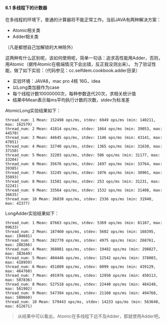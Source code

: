 #### 6.1 多线程下的计数器
在多线程的环境下，普通的计算器将不能正常工作。当前JAVA有两种解决方案：
- Atomic相关类
- Adder相关类  

（凡是都想自己加解锁的大神除外）

这两种有什么区别呢，该如何使用呢，简单一句话：追求高性能用Adder，否则，用Atomic（据传Atomic在极端情况下会出错，反正我没测出来）。
为了验证性能，做了如下实验：（代码参见：cc.selfdem.cookbook.adder目录）
- 实验环境：JAVA8，mac pro 4核 16G，idea
- 以Long类加器作为case
- 每个线程计数10000000次，每种参数迭代20次，求相关统计值
- 结果中Mean表示每ms平均执行计数的次数，stdev为标准差

AtomicLong实验结果如下：
```
thread_num: 1 Mean: 152498 ops/ms, stdev: 6949 ops/ms (min: 140211, max: 162579)  
thread_num: 2 Mean: 41814 ops/ms, stdev: 1664 ops/ms (min: 39053, max: 44570)  
thread_num: 3 Mean: 44645 ops/ms, stdev: 1146 ops/ms (min: 43141, max: 47051)  
thread_num: 4 Mean: 32740 ops/ms, stdev: 1365 ops/ms (min: 31630, max: 37150)  
thread_num: 5 Mean: 32203 ops/ms, stdev: 506 ops/ms (min: 31177, max: 33204)  
thread_num: 6 Mean: 35676 ops/ms, stdev: 1697 ops/ms (min: 33764, max: 39385)  
thread_num: 7 Mean: 32245 ops/ms, stdev: 1076 ops/ms (min: 30901, max: 35093)  
thread_num: 8 Mean: 31501 ops/ms, stdev: 253 ops/ms (min: 31231, max: 32241)  
thread_num: 9 Mean: 33564 ops/ms, stdev: 1532 ops/ms (min: 31408, max: 36635)  
thread_num: 10 Mean: 36830 ops/ms, stdev: 2336 ops/ms (min: 31940, max: 41377)
```
LongAdder实验结果如下：
```
thread_num: 1 Mean: 87663 ops/ms, stdev: 5369 ops/ms (min: 81107, max: 99633)
thread_num: 2 Mean: 187460 ops/ms, stdev: 5602 ops/ms (min: 168395, max: 194601)
thread_num: 3 Mean: 282770 ops/ms, stdev: 4975 ops/ms (min: 268761, max: 288266)
thread_num: 4 Mean: 368081 ops/ms, stdev: 19482 ops/ms (min: 298827, max: 383649)
thread_num: 5 Mean: 404446 ops/ms, stdev: 12542 ops/ms (min: 378003, max: 418959)
thread_num: 6 Mean: 451809 ops/ms, stdev: 6099 ops/ms (min: 439129, max: 464760)
thread_num: 7 Mean: 491976 ops/ms, stdev: 12950 ops/ms (min: 450113, max: 507836)
thread_num: 8 Mean: 527518 ops/ms, stdev: 22440 ops/ms (min: 484248, max: 561902)
thread_num: 9 Mean: 547394 ops/ms, stdev: 21160 ops/ms (min: 494768, max: 580660)
thread_num: 10 Mean: 579443 ops/ms, stdev: 14233 ops/ms (min: 563640, max: 612671)
```
> 从结果中可以看出，Atomic在多线程下远不及Adder，那就使用Adder吧。
